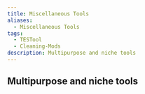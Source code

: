 ```yaml
---
title: Miscellaneous Tools
aliases:
  - Miscellaneous Tools
tags:
  - TESTool
  - Cleaning-Mods
description: Multipurpose and niche tools
---
```

## Multipurpose and niche tools


